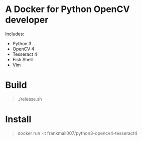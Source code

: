 # A Docker for Python OpenCV developer

Includes:

- Python 3
- OpenCV 4
- Tesseract 4
- Fish Shell
- Vim

# Build

> ./release.sh

# Install

> docker run -it frankmail007/python3-opencv4-tesseract4


